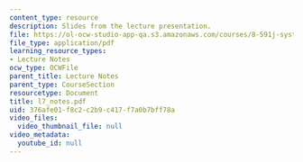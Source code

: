 ```yaml
---
content_type: resource
description: Slides from the lecture presentation.
file: https://ol-ocw-studio-app-qa.s3.amazonaws.com/courses/8-591j-systems-biology-fall-2004/376afe01f8c2c2b9c417f7a0b7bff78a_l7_notes.pdf
file_type: application/pdf
learning_resource_types:
- Lecture Notes
ocw_type: OCWFile
parent_title: Lecture Notes
parent_type: CourseSection
resourcetype: Document
title: l7_notes.pdf
uid: 376afe01-f8c2-c2b9-c417-f7a0b7bff78a
video_files:
  video_thumbnail_file: null
video_metadata:
  youtube_id: null
---
```

